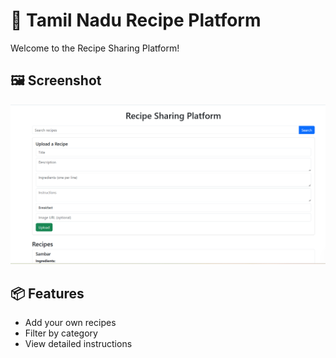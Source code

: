 # 🍲 Tamil Nadu Recipe Platform

Welcome to the Recipe Sharing Platform!

## 🖼️ Screenshot

![Home Page](./screenshots/homepage.png)

## 📦 Features
- Add your own recipes
- Filter by category
- View detailed instructions
